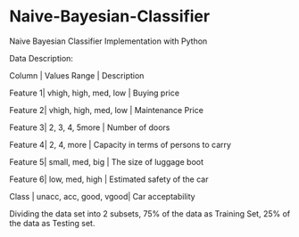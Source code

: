 # Naive-Bayesian-Classifier
Naive Bayesian Classifier Implementation with Python

Data Description:

Column   |	Values Range           |	Description

Feature 1|	vhigh, high, med, low  |	Buying price

Feature 2|	vhigh, high, med, low  |	Maintenance Price 

Feature 3|	2, 3, 4, 5more         |	Number of doors

Feature 4|	2, 4, more             |	Capacity in terms of persons to carry

Feature 5|	small, med, big        |	The size of luggage boot

Feature 6|	low, med, high         |	Estimated safety of the car

Class    |  unacc, acc, good, vgood|	Car acceptability

Dividing the data set into 2 subsets, 75% of the data as Training Set, 25% of the data as Testing set. 
